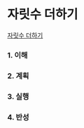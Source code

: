 # 자릿수 더하기

[자릿수 더하기](https://programmers.co.kr/learn/courses/30/lessons/12931)

### 1. 이해

### 2. 계획

### 3. 실행

### 4. 반성
